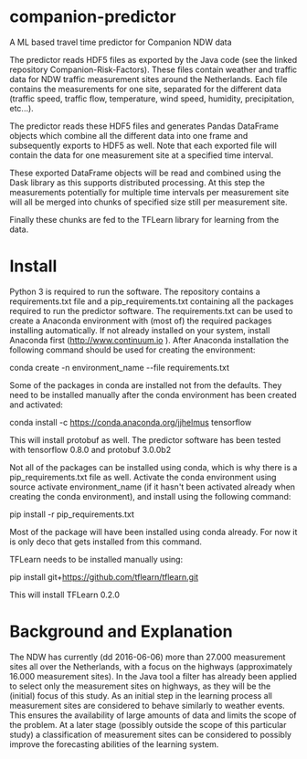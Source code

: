 # companion-predictor
A ML based travel time predictor for Companion NDW data  

The predictor reads HDF5 files as exported by the Java code (see the linked repository Companion-Risk-Factors). These files contain
weather and traffic data for NDW traffic measurement sites around the Netherlands. Each file contains the measurements for one site,
separated for the different data (traffic speed, traffic flow, temperature, wind speed, humidity, precipitation, etc...). 

The predictor reads these HDF5 files and generates Pandas DataFrame objects which combine all the different data into one frame and  
subsequently exports to HDF5 as well. Note that each exported file will contain the data for one measurement site at a specified time 
interval.
  
These exported DataFrame objects will be read and combined using the Dask library as this supports distributed processing. At this 
step the measurements potentially for multiple time intervals per measurement site will all be merged into chunks of specified size
still per measurement site. 

Finally these chunks are fed to the TFLearn library for learning from the data. 


# Install
Python 3 is required to run the software. The repository contains a requirements.txt file and a pip_requirements.txt containing all 
the packages required to run the predictor software. The requirements.txt can be used to create a Anaconda environment with (most of)
the required packages installing automatically. If not already installed on your system, install Anaconda first 
(http://www.continuum.io ). After Anaconda installation the following command should be used for creating the environment:

conda create -n environment_name --file requirements.txt
 
Some of the packages in conda are installed not from the defaults. They need to be installed manually after the conda environment has
been created and activated:

conda install -c https://conda.anaconda.org/jjhelmus tensorflow

This will install protobuf as well. The predictor software has been tested with tensorflow 0.8.0 and protobuf 3.0.0b2

Not all of the packages can be installed using conda, which is why there is a pip_requirements.txt file as well. Activate the conda
environment using source activate environment_name (if it hasn't been activated already when creating the conda environment), and 
install using the following command:

pip install -r pip_requirements.txt

Most of the package will have been installed using conda already. For now it is only deco that gets installed from this command.

TFLearn needs to be installed manually using:

pip install git+https://github.com/tflearn/tflearn.git

This will install TFLearn 0.2.0

 
# Background and Explanation
The NDW has currently (dd 2016-06-06) more than 27.000 measurement sites all over the Netherlands, with a focus on the highways
(approximately 16.000 measurement sites). In the Java tool a filter has already been applied to select only the measurement
sites on highways, as they will be the (initial) focus of this study. As an initial step in the learning process all measurement 
sites are considered to behave similarly to weather events. This ensures the availability of large amounts of data and limits 
the scope of the problem. At a later stage (possibly outside the scope of this particular study) a classification of measurement 
sites can be considered to possibly improve the forecasting abilities of the learning system.
